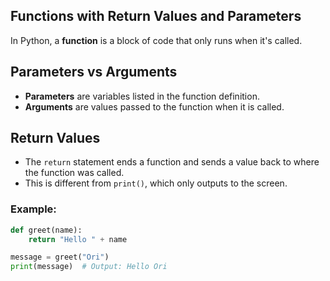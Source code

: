 ## Functions with Return Values and Parameters
In Python, a **function** is a block of code that only runs when it's called.

## Parameters vs Arguments
- **Parameters** are variables listed in the function definition.
- **Arguments** are values passed to the function when it is called.

## Return Values
- The `return` statement ends a function and sends a value back to where the function was called.
- This is different from `print()`, which only outputs to the screen.


### Example:

```python
def greet(name):
    return "Hello " + name

message = greet("Ori")
print(message)  # Output: Hello Ori





















